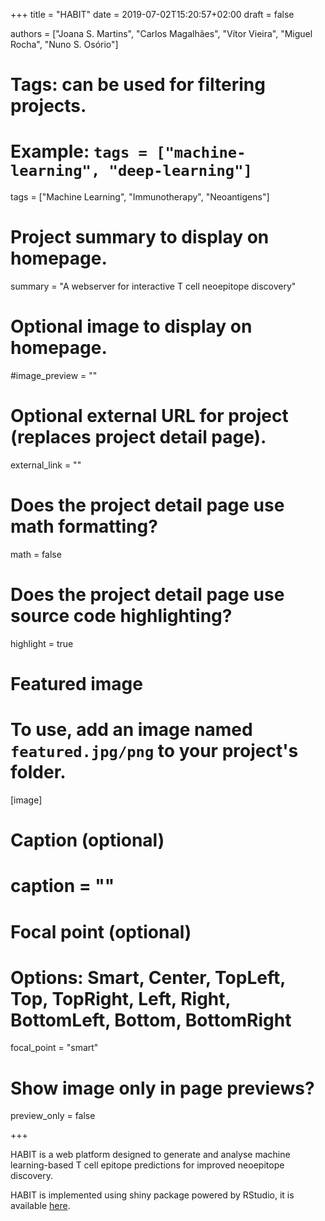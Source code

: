 +++
title = "HABIT"
date = 2019-07-02T15:20:57+02:00
draft = false

authors = ["Joana S. Martins", "Carlos Magalhães", "Vítor Vieira", "Miguel Rocha", "Nuno S. Osório"]

# Tags: can be used for filtering projects.
# Example: `tags = ["machine-learning", "deep-learning"]`
tags = ["Machine Learning", "Immunotherapy", "Neoantigens"]

# Project summary to display on homepage.
summary = "A webserver for interactive T cell neoepitope discovery"

# Optional image to display on homepage.
#image_preview = ""

# Optional external URL for project (replaces project detail page).
external_link = ""

# Does the project detail page use math formatting?
math = false

# Does the project detail page use source code highlighting?
highlight = true

# Featured image
# To use, add an image named `featured.jpg/png` to your project's folder. 
[image]
  # Caption (optional)
  # caption = ""

  # Focal point (optional)
  # Options: Smart, Center, TopLeft, Top, TopRight, Left, Right, BottomLeft, Bottom, BottomRight
  focal_point = "smart"

  # Show image only in page previews?
  preview_only = false

+++

HABIT is a web platform designed to generate and analyse machine learning-based T cell epitope predictions for improved neoepitope discovery.

HABIT is implemented using shiny package powered by RStudio, it is available [here](http://habit.evobiomed.com/).
